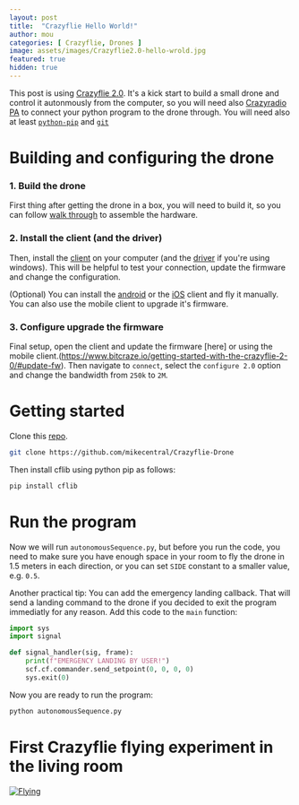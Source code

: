 ```yaml
---
layout: post
title:  "Crazyflie Hello World!"
author: mou
categories: [ Crazyflie, Drones ]
image: assets/images/Crazyflie2.0-hello-wrold.jpg
featured: true
hidden: true
---
```

This post is using [Crazyflie 2.0](https://www.bitcraze.io/crazyflie-2/).
It's a kick start to build a small drone and control it autonmously from the computer,
so you will need also [Crazyradio PA](https://www.bitcraze.io/crazyradio-pa/) to connect your python program to the drone through.
You will need also at least [`python-pip`](https://pip.pypa.io/en/stable/) and [`git`](https://git-scm.com/book/en/v2/Getting-Started-Installing-Git)

# Building and configuring the drone
### 1. Build the drone
First thing after getting the drone in a box, you will need to build it, so you can follow [walk through](https://www.bitcraze.io/getting-started-with-the-crazyflie-2-0/) to assemble the hardware.

### 2. Install the client (and the driver)
Then, install the [client](https://www.bitcraze.io/download/) on your computer (and the [driver](https://wiki.bitcraze.io/doc:crazyradio:install_windows_zadig) if you're using windows). This will be helpful to test your connection, update the firmware and change the configuration.

(Optional) You can install the [android](https://play.google.com/store/apps/details?id=se.bitcraze.crazyfliecontrol2) or the [iOS](https://itunes.apple.com/us/app/crazyflie-2.0/id946151480) client and fly it manually. You can also use the mobile client to upgrade it's firmware.

### 3. Configure upgrade the firmware
Final setup, open the client and update the firmware [here] or using the mobile client.(https://www.bitcraze.io/getting-started-with-the-crazyflie-2-0/#update-fw).
 Then navigate to `connect`, select the `configure 2.0` option and change the bandwidth from `250k` to `2M`.

# Getting started
Clone this [repo](https://github.com/mikecentral/Crazyflie-Drone).

```bash
git clone https://github.com/mikecentral/Crazyflie-Drone
```

Then install cflib using python pip as follows:

```bash
pip install cflib
```

# Run the program
Now we will run `autonomousSequence.py`, but before you run the code, you need to make sure you have enough space in your room to fly the drone in 1.5 meters in each direction, or you can set `SIDE` constant to a smaller value, e.g. `0.5`.

Another practical tip: You can add the emergency landing callback.
That will send a landing command to the drone if you decided to exit the program immediatly for any reason.
Add this code to the `main` function:

```python
import sys
import signal

def signal_handler(sig, frame):
    print(f"EMERGENCY LANDING BY USER!")
    scf.cf.commander.send_setpoint(0, 0, 0, 0)
    sys.exit(0)
```

Now you are ready to run the program:

```bash
python autonomousSequence.py
```

# First Crazyflie flying experiment in the living room
[![Flying](https://img.youtube.com/vi/VijqE0MiTNE/0.jpg)](https://www.youtube.com/watch?v=VijqE0MiTNE)

